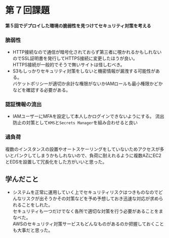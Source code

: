 # 第７回課題
#### 第５回でデプロイした環境の脆弱性を見つけてセキュリティ対策を考える
### 脆弱性
- HTTP接続なので通信が暗号化されておらず第三者に覗かれるかもしれないのでSSL証明書を発行してHTTPS接続に変更したほうが良い。  
HTTPS接続が一般的でそうで無いサイトは怪しむべき。
- S3もしっかりセキュリティ対策をしないと機密情報が漏洩する可能性がある。  
バケットポリシーが適切か余計な権限がないかIAMロールも最小権限かどかなどを確認する必要がある。
### 認証情報の流出
- IAMユーザーにMFAを設定して本人しかログインできないようにする。
流出防止の対策として`KMS`と`Secrets Manager`を組み合わせると良い
### 過負荷
複数のインスタンスの設置やオートスケーリングをしていないためアクセスが多いとパンクしてしまうかもしれないので、負荷に耐えれるように複数AZにEC2とEDSを設置して冗長化をした方がいいと思った。
## 学んだこと
- システムを正常に運用していく上でセキュリティリスクはつきものなのでどんなリスクが出そうかその対策などを予め予想しておき迅速な対応が求められることをしれた。  
セキュリティも一つだけでなく各所で適切な対策を行う必要があることをまなべた。  
AWSのセキュリティ対策サービスもどんなものがあるのか把握しておくことも大事だと思った。